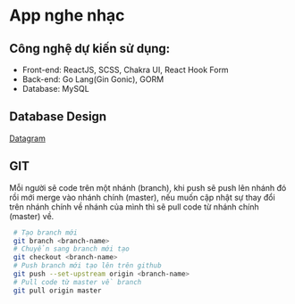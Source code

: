 # App nghe nhạc
## Công nghệ dự kiến sử dụng:
  + Front-end: ReactJS, SCSS, Chakra UI, React Hook Form
  + Back-end: Go Lang(Gin Gonic), GORM
  + Database: MySQL
## Database Design
  <a href="https://app.quickdatabasediagrams.com/#/d/sxtRMq">Datagram</a>
## GIT
  Mỗi người sẽ code trên một nhánh (branch), khi push sẽ push lên nhánh đó rồi mới merge vào nhánh chính (master), nếu muốn cập nhật sự thay đổi trên nhánh chính về nhánh của mình thì sẽ pull code từ nhánh chính (master) về.
 ```bash
  # Tạo branch mới
  git branch <branch-name>
  # Chuyển sang branch mới tạo
  git checkout <branch-name>
  # Push branch mới tạo lên trên github
  git push --set-upstream origin <branch-name>
  # Pull code từ master về branch
  git pull origin master
 ```
